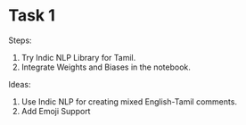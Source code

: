 # Task 1

Steps:
1. Try Indic NLP Library for Tamil.
2. Integrate Weights and Biases in the notebook.

Ideas:
1. Use Indic NLP for creating mixed English-Tamil comments.
2. Add Emoji Support
